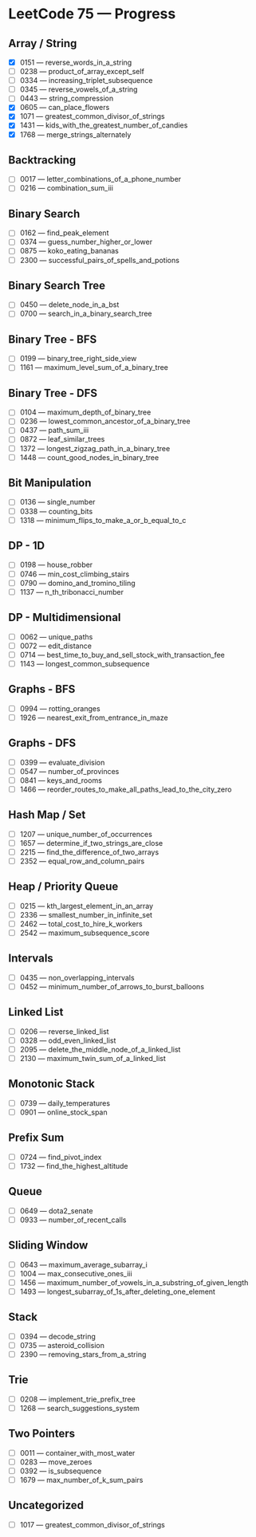 # LeetCode 75 — Progress


## Array / String

- [x] 0151 — reverse_words_in_a_string
- [ ] 0238 — product_of_array_except_self
- [ ] 0334 — increasing_triplet_subsequence
- [ ] 0345 — reverse_vowels_of_a_string
- [ ] 0443 — string_compression
- [x] 0605 — can_place_flowers
- [x] 1071 — greatest_common_divisor_of_strings
- [x] 1431 — kids_with_the_greatest_number_of_candies
- [x] 1768 — merge_strings_alternately

## Backtracking

- [ ] 0017 — letter_combinations_of_a_phone_number
- [ ] 0216 — combination_sum_iii

## Binary Search

- [ ] 0162 — find_peak_element
- [ ] 0374 — guess_number_higher_or_lower
- [ ] 0875 — koko_eating_bananas
- [ ] 2300 — successful_pairs_of_spells_and_potions

## Binary Search Tree

- [ ] 0450 — delete_node_in_a_bst
- [ ] 0700 — search_in_a_binary_search_tree

## Binary Tree - BFS

- [ ] 0199 — binary_tree_right_side_view
- [ ] 1161 — maximum_level_sum_of_a_binary_tree

## Binary Tree - DFS

- [ ] 0104 — maximum_depth_of_binary_tree
- [ ] 0236 — lowest_common_ancestor_of_a_binary_tree
- [ ] 0437 — path_sum_iii
- [ ] 0872 — leaf_similar_trees
- [ ] 1372 — longest_zigzag_path_in_a_binary_tree
- [ ] 1448 — count_good_nodes_in_binary_tree

## Bit Manipulation

- [ ] 0136 — single_number
- [ ] 0338 — counting_bits
- [ ] 1318 — minimum_flips_to_make_a_or_b_equal_to_c

## DP - 1D

- [ ] 0198 — house_robber
- [ ] 0746 — min_cost_climbing_stairs
- [ ] 0790 — domino_and_tromino_tiling
- [ ] 1137 — n_th_tribonacci_number

## DP - Multidimensional

- [ ] 0062 — unique_paths
- [ ] 0072 — edit_distance
- [ ] 0714 — best_time_to_buy_and_sell_stock_with_transaction_fee
- [ ] 1143 — longest_common_subsequence

## Graphs - BFS

- [ ] 0994 — rotting_oranges
- [ ] 1926 — nearest_exit_from_entrance_in_maze

## Graphs - DFS

- [ ] 0399 — evaluate_division
- [ ] 0547 — number_of_provinces
- [ ] 0841 — keys_and_rooms
- [ ] 1466 — reorder_routes_to_make_all_paths_lead_to_the_city_zero

## Hash Map / Set

- [ ] 1207 — unique_number_of_occurrences
- [ ] 1657 — determine_if_two_strings_are_close
- [ ] 2215 — find_the_difference_of_two_arrays
- [ ] 2352 — equal_row_and_column_pairs

## Heap / Priority Queue

- [ ] 0215 — kth_largest_element_in_an_array
- [ ] 2336 — smallest_number_in_infinite_set
- [ ] 2462 — total_cost_to_hire_k_workers
- [ ] 2542 — maximum_subsequence_score

## Intervals

- [ ] 0435 — non_overlapping_intervals
- [ ] 0452 — minimum_number_of_arrows_to_burst_balloons

## Linked List

- [ ] 0206 — reverse_linked_list
- [ ] 0328 — odd_even_linked_list
- [ ] 2095 — delete_the_middle_node_of_a_linked_list
- [ ] 2130 — maximum_twin_sum_of_a_linked_list

## Monotonic Stack

- [ ] 0739 — daily_temperatures
- [ ] 0901 — online_stock_span

## Prefix Sum

- [ ] 0724 — find_pivot_index
- [ ] 1732 — find_the_highest_altitude

## Queue

- [ ] 0649 — dota2_senate
- [ ] 0933 — number_of_recent_calls

## Sliding Window

- [ ] 0643 — maximum_average_subarray_i
- [ ] 1004 — max_consecutive_ones_iii
- [ ] 1456 — maximum_number_of_vowels_in_a_substring_of_given_length
- [ ] 1493 — longest_subarray_of_1s_after_deleting_one_element

## Stack

- [ ] 0394 — decode_string
- [ ] 0735 — asteroid_collision
- [ ] 2390 — removing_stars_from_a_string

## Trie

- [ ] 0208 — implement_trie_prefix_tree
- [ ] 1268 — search_suggestions_system

## Two Pointers

- [ ] 0011 — container_with_most_water
- [ ] 0283 — move_zeroes
- [ ] 0392 — is_subsequence
- [ ] 1679 — max_number_of_k_sum_pairs

## Uncategorized

- [ ] 1017 — greatest_common_divisor_of_strings
